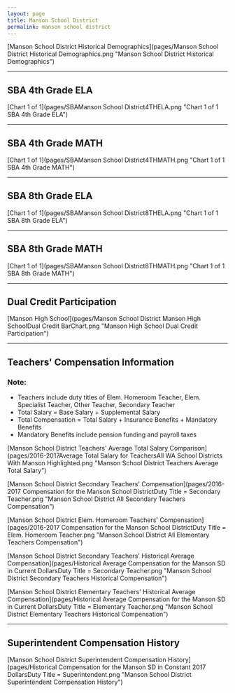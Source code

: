 ```yaml
---
layout: page
title: Manson School District
permalink: manson school district
---
```



[Manson School District Historical Demographics](pages/Manson School District Historical Demographics.png "Manson School District Historical Demographics")

___

## SBA 4th Grade ELA

[Chart 1 of 1](pages/SBAManson School District4THELA.png "Chart 1 of 1 SBA 4th Grade ELA")


___

## SBA 4th Grade MATH

[Chart 1 of 1](pages/SBAManson School District4THMATH.png "Chart 1 of 1 SBA 4th Grade MATH")


___

## SBA 8th Grade ELA

[Chart 1 of 1](pages/SBAManson School District8THELA.png "Chart 1 of 1 SBA 8th Grade ELA")


___

## SBA 8th Grade MATH

[Chart 1 of 1](pages/SBAManson School District8THMATH.png "Chart 1 of 1 SBA 8th Grade MATH")


___

## Dual Credit Participation

[Manson High School](pages/Manson School District Manson High SchoolDual Credit BarChart.png "Manson High School Dual Credit Participation")


___

## Teachers' Compensation Information
### Note:
- Teachers include duty titles of Elem. Homeroom Teacher, Elem. Specialist Teacher, Other Teacher, Secondary Teacher
- Total Salary = Base Salary + Supplemental Salary
- Total Compensation = Total Salary + Insurance Benefits + Mandatory Benefits
- Mandatory Benefits include pension funding and payroll taxes

[Manson School District Teachers' Average Total Salary Comparison](pages/2016-2017Average Total Salary for TeachersAll WA School Districts With Manson Highlighted.png "Manson School District Teachers Average Total Salary")

[Manson School District Secondary Teachers' Compensation](pages/2016-2017 Compensation for the Manson School DistrictDuty Title = Secondary Teacher.png "Manson School District All Secondary Teachers Compensation")

[Manson School District Elem. Homeroom Teachers' Compensation](pages/2016-2017 Compensation for the Manson School DistrictDuty Title = Elem. Homeroom Teacher.png "Manson School District All Elementary Teachers Compensation")

[Manson School District Secondary Teachers' Historical Average Compensation](pages/Historical Average Compensation for the Manson SD in Current DollarsDuty Title = Secondary Teacher.png "Manson School District Secondary Teachers Historical Compensation")

[Manson School District Elementary Teachers' Historical Average Compensation](pages/Historical Average Compensation for the Manson SD in Current DollarsDuty Title = Elementary Teacher.png "Manson School District Elementary Teachers Historical Compensation")


___

## Superintendent Compensation History

[Manson School District Superintendent Compensation History](pages/Historical Compensation for the Manson SD in Constant 2017 DollarsDuty Title = Superintendent.png "Manson School District Superintendent Compensation History")

